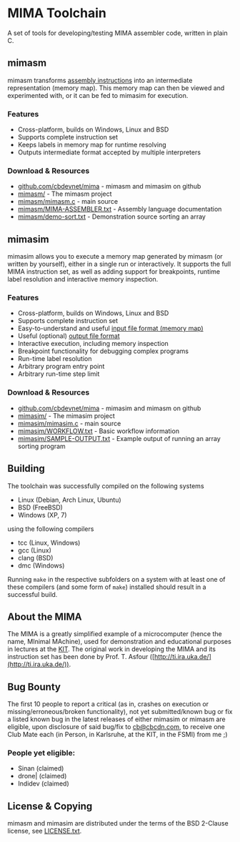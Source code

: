 ﻿# MIMA Toolchain
A set of tools for developing/testing MIMA assembler code, written in plain C.  

## mimasm
mimasm transforms [assembly instructions](mimasm/MIMA-ASSEMBLER.txt) into an intermediate representation (memory map). This memory map can then be viewed and experimented with, or it can be fed to mimasim for execution.

### Features
*   Cross-platform, builds on Windows, Linux and BSD
*   Supports complete instruction set
*   Keeps labels in memory map for runtime resolving
*   Outputs intermediate format accepted by multiple interpreters

### Download & Resources
*   [github.com/cbdevnet/mima](https://github.com/cbdevnet/mima/) - mimasm and mimasim on github
*   [mimasm/](mimasm/) - The mimasm project
*   [mimasm/mimasm.c](mimasm/mimasm.c) - main source
*   [mimasm/MIMA-ASSEMBLER.txt](mimasm/MIMA-ASSEMBLER.txt) - Assembly language documentation
*   [mimasm/demo-sort.txt](mimasm/demo-sort.txt) - Demonstration source sorting an array

## mimasim
mimasim allows you to execute a memory map generated by mimasm (or written by yourself), either in a single run or interactively. It supports the full MIMA instruction set, as well as adding support for breakpoints, runtime label resolution and interactive memory inspection.

### Features
*   Cross-platform, builds on Windows, Linux and BSD
*   Supports complete instruction set
*   Easy-to-understand and useful [input file format (memory map)](mimasim/demo-sort.mima)
*   Useful (optional) [output file format](mimasim/SAMPLE-OUTPUT.txt)
*   Interactive execution, including memory inspection
*   Breakpoint functionality for debugging complex programs
*   Run-time label resolution
*   Arbitrary program entry point
*   Arbitrary run-time step limit

### Download & Resources
*   [github.com/cbdevnet/mima](https://github.com/cbdevnet/mima/) - mimasim and mimasm on github
*   [mimasim/](mimasim/) - The mimasim project
*   [mimasim/mimasim.c](mimasim/mimasim.c) - main source
*   [mimasim/WORKFLOW.txt](mimasim/WORKFLOW.txt) - Basic workflow information
*   [mimasim/SAMPLE-OUTPUT.txt](mimasim/SAMPLE-OUTPUT.txt) - Example output of running an array sorting program

## Building
The toolchain was successfully compiled on the following systems

*   Linux (Debian, Arch Linux, Ubuntu)
*   BSD (FreeBSD)
*   Windows (XP, 7)

using the following compilers

*   tcc (Linux, Windows)
*   gcc (Linux)
*   clang (BSD)
*   dmc (Windows)

Running `make` in the respective subfolders on a system with at least one of these compilers (and some form of `make`) installed should result in a successful build.

## About the MIMA

The MIMA is a greatly simplified example of a microcomputer (hence the name, MInimal MAchine), used for demonstration and educational purposes in lectures at the [KIT](http://kit.edu/). The original work in developing the MIMA and its instruction set has been done by Prof. T. Asfour ([http://ti.ira.uka.de/](http://ti.ira.uka.de/)).

## Bug Bounty

The first 10 people to report a critical (as in, crashes on execution or missing/erroneous/broken functionality), not yet submitted/known bug or fix a listed known bug in the latest releases of either mimasim or mimasm are eligible, upon disclosure of said bug/fix to cb@cbcdn.com, to receive one Club Mate each (in Person, in Karlsruhe, at the KIT, in the FSMI) from me ;)

### People yet eligible:

*   Sinan (claimed)
*   drone| (claimed)
*   Indidev (claimed)

## License & Copying

mimasm and mimasim are distributed under the terms of the BSD 2-Clause license, see [LICENSE.txt](LICENSE.txt).
